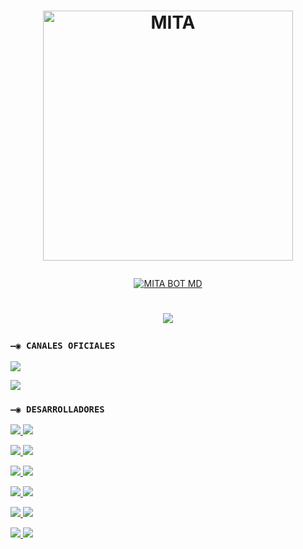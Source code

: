# <p align="center"><a href="https://github.com/BrunoSobrino"><img src="https://files.catbox.moe/1d1nyg.jpg" width="400" height="400" alt="MITA"/></a></p>

<p align="center">
<a href="#"><img title="MITA BOT MD" src="https://img.shields.io/badge/MITA BOT MD-green?colorA=%23ff0000&colorB=%23017e40&style=for-the-badge"></a>
</p>

<h1 align="center">
<p>
<img src="https://readme-typing-svg.herokuapp.com?font=mono&size=30&duration=4000&color=F7B11B&center=falso&vCenter=falso&lines=MITA+BOT+MD;Gracias+por+visitar+este+repositorio.">
</p>
</h1>

### `—◉ CANALES OFICIALES`

<a href="https://whatsapp.com/channel/0029VbAt0n3It5rv4WOUcH00" target="blank"><img src="https://img.shields.io/badge/CANAL_UPDATES_MITA-25D366?style=for-the-badge&logo=whatsapp&logoColor=white" /></a>

<a href="https://whatsapp.com/channel/0029VaehG4gKmCPX449RbA2T" target="blank"><img src="https://img.shields.io/badge/GRUPO_DE_SOPORTE-25D366?style=for-the-badge&logo=whatsapp&logoColor=white" /></a>

### `—◉ DESARROLLADORES`

<a href="https://github.com/NOMBRE" target="blank"><img src="https://img.shields.io/badge/DESARROLLADOR-1-25D366?style=for-the-badge&logo=whatsapp&logoColor=white" />
<a href="wa.me/51964351354" target="blank"><img src="https://img.shields.io/badge/DESARROLLADOR_1-25D366?style=for-the-badge&logo=whatsapp&logoColor=white" /></a>
</a>

<a href="https://github.com/NOMBRE" target="blank"><img src="https://img.shields.io/badge/DESARROLLADOR-2-25D366?style=for-the-badge&logo=whatsapp&logoColor=white" />
<a href="wa.me/51920227615" target="blank"><img src="https://img.shields.io/badge/DESARROLLADOR_2-25D366?style=for-the-badge&logo=whatsapp&logoColor=white" /></a>
</a>

<a href="https://github.com/NOMBRE" target="blank"><img src="https://img.shields.io/badge/DESARROLLADOR-3-25D366?style=for-the-badge&logo=whatsapp&logoColor=white" />
<a href="wa.me/59169082575" target="blank"><img src="https://img.shields.io/badge/DESARROLLADOR_3-25D366?style=for-the-badge&logo=whatsapp&logoColor=white" /></a>
</a>

<a href="https://github.com/NOMBRE" target="blank"><img src="https://img.shields.io/badge/DESARROLLADOR-4-25D366?style=for-the-badge&logo=whatsapp&logoColor=white" />
<a href="wa.me/473237649689" target="blank"><img src="https://img.shields.io/badge/DESARROLLADOR_4-25D366?style=for-the-badge&logo=whatsapp&logoColor=white" /></a>
</a>

<a href="https://github.com/NOMBRE" target="blank"><img src="https://img.shields.io/badge/DESARROLLADOR-5-25D366?style=for-the-badge&logo=whatsapp&logoColor=white" />
<a href="wa.me/526633900512" target="blank"><img src="https://img.shields.io/badge/DESARROLLADOR_5-25D366?style=for-the-badge&logo=whatsapp&logoColor=white" /></a>
</a>

<a href="https://github.com/NOMBRE" target="blank"><img src="https://img.shields.io/badge/DESARROLLADOR-6-25D366?style=for-the-badge&logo=whatsapp&logoColor=white" />
<a href="wa.me/50557333744" target="blank"><img src="https://img.shields.io/badge/DESARROLLADOR_6-25D366?style=for-the-badge&logo=whatsapp&logoColor=white" /></a>
</a>
